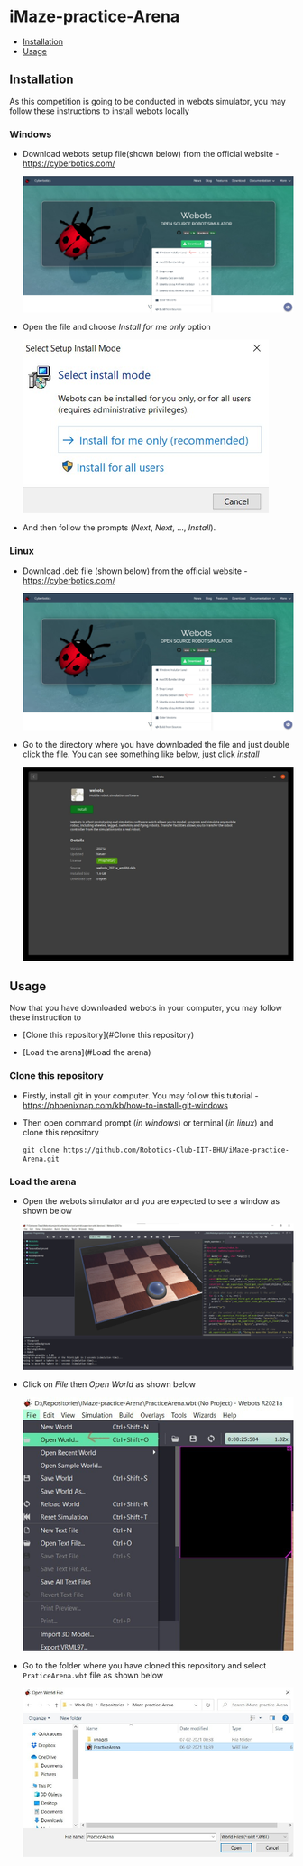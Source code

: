 # iMaze-practice-Arena

* [Installation](#Installation)
* [Usage](#Usage)

## Installation

As this competition is going to be conducted in webots simulator, you may follow these instructions to install webots locally

### Windows

* Download webots setup file(shown below) from the official website - https://cyberbotics.com/

  ![win-1](images/win-1.jpg)

* Open the file and choose *Install for me only* option

  ![win-2](images/win-2.jpg)

* And then follow the prompts (*Next*, *Next*, ..., *Install*).

### Linux

* Download .deb file (shown below) from the official website - https://cyberbotics.com/

  ![lin-1](images/lin-1.jpg)

* Go to the directory where you have downloaded the file and just double click the file. You can see something like below, just click *install*

  ![lin-2](images/lin-2.jpg)

## Usage

Now that you have downloaded webots in your computer, you may follow these instruction to

* [Clone this repository](#Clone this repository)

* [Load the arena](#Load the arena)

### Clone this repository

* Firstly, install git in your computer. You may follow this tutorial - https://phoenixnap.com/kb/how-to-install-git-windows

* Then open command prompt (*in windows*) or terminal (*in linux*) and clone this repository

  ```shell
  git clone https://github.com/Robotics-Club-IIT-BHU/iMaze-practice-Arena.git
  ```

### Load the arena

* Open the webots simulator and you are expected to see a window as shown below

  ![web-1](images/web-1.jpg)

* Click on *File* then *Open World* as shown below

  ![web-2](images/web-2.jpg)

* Go to the folder where you have cloned this repository and select `PraticeArena.wbt` file as shown below

  ![web-3](images/web-3.jpg)